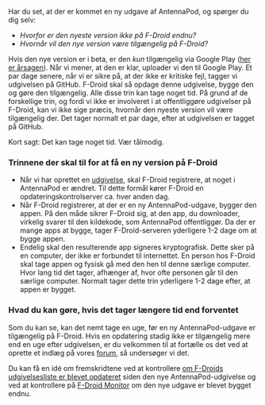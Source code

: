 Har du set, at der er kommet en ny udgave af AntennaPod, og spørger du dig selv:

* *Hvorfor er den nyeste version ikke på F-Droid endnu?*
* *Hvornår vil den nye version være tilgængelig på F-Droid?*

Hvis den nye version er i beta, er den *kun* tilgængelig via Google Play ([her er årsagen](/documentation/general/beta)). Når vi mener, at den er klar, uploader vi den til Google Play. Et par dage senere, når vi er sikre på, at der ikke er kritiske fejl, tagger vi udgivelsen på GitHub. F-Droid skal så opdage denne udgivelse, bygge den og gøre den tilgængelig. Alle disse trin kan tage noget tid. På grund af de forskellige trin, og fordi vi ikke er involveret i at offentliggøre udgivelser på F-Droid, kan vi ikke sige præcis, hvornår den nyeste version vil være tilgængelig der. Det tager normalt et par dage, efter at udgivelsen er tagget på GitHub.

Kort sagt: Det kan tage noget tid. Vær tålmodig.

### Trinnene der skal til for at få en ny version på F-Droid

- Når vi har oprettet en [udgivelse](https://github.com/AntennaPod/AntennaPod/releases), skal F-Droid registrere, at noget i AntennaPod er ændret. Til dette formål kører F-Droid en opdateringskontrolserver ca. hver anden dag.
- Når F-Droid registrerer, at der er en ny AntennaPod-udgave, bygger den appen. På den måde sikrer F-Droid sig, at den app, du downloader, virkelig svarer til den kildekode, som AntennaPod offentliggør. Da der er mange apps at bygge, tager F-Droid-serveren yderligere 1-2 dage om at bygge appen.
- Endelig skal den resulterende app signeres kryptografisk. Dette sker på en computer, der ikke er forbundet til internettet. En person hos F-Droid skal tage appen og fysisk gå med den hen til denne særlige computer. Hvor lang tid det tager, afhænger af, hvor ofte personen går til den særlige computer. Normalt tager dette trin yderligere 1-2 dage efter, at appen er bygget.

### Hvad du kan gøre, hvis det tager længere tid end forventet

Som du kan se, kan det nemt tage en uge, før en ny AntennaPod-udgave er tilgængelig på F-Droid. Hvis en opdatering stadig ikke er tilgængelig mere end en uge efter udgivelsen, er du velkommen til at fortælle os det ved at oprette et indlæg på vores [forum](https://forum.antennapod.org/), så undersøger vi det.

Du kan få en idé om fremskridtene ved at kontrollere [om F-Droids udgivelsesliste er blevet opdateret](https://gitlab.com/fdroid/fdroiddata/-/commits/master?search=Update+known+apks) siden den nye AntennaPod-udgivelse og ved at kontrollere på [F-Droid Monitor](https://monitor.f-droid.org/builds/build) om den nye udgave er blevet bygget endnu.

